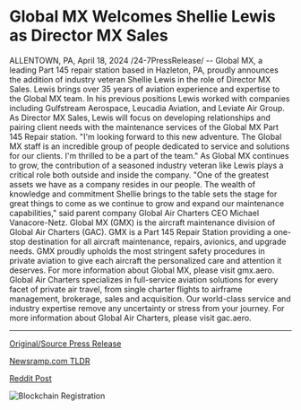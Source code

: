# Global MX Welcomes Shellie Lewis as Director MX Sales

ALLENTOWN, PA, April 18, 2024 /24-7PressRelease/ -- Global MX, a leading Part 145 repair station based in Hazleton, PA, proudly announces the addition of industry veteran Shellie Lewis in the role of Director MX Sales.  Lewis brings over 35 years of aviation experience and expertise to the Global MX team. In his previous positions Lewis worked with companies including Gulfstream Aerospace, Leucadia Aviation, and Leviate Air Group.  As Director MX Sales, Lewis will focus on developing relationships and pairing client needs with the maintenance services of the Global MX Part 145 Repair station.  "I'm looking forward to this new adventure. The Global MX staff is an incredible group of people dedicated to service and solutions for our clients. I'm thrilled to be a part of the team."  As Global MX continues to grow, the contribution of a seasoned industry veteran like Lewis plays a critical role both outside and inside the company.  "One of the greatest assets we have as a company resides in our people. The wealth of knowledge and commitment Shellie brings to the table sets the stage for great things to come as we continue to grow and expand our maintenance capabilities," said parent company Global Air Charters CEO Michael Vanacore-Netz.  Global MX (GMX) is the aircraft maintenance division of Global Air Charters (GAC).  GMX is a Part 145 Repair Station providing a one-stop destination for all aircraft maintenance, repairs, avionics, and upgrade needs. GMX proudly upholds the most stringent safety procedures in private aviation to give each aircraft the personalized care and attention it deserves. For more information about Global MX, please visit gmx.aero.  Global Air Charters specializes in full-service aviation solutions for every facet of private air travel, from single charter flights to airframe management, brokerage, sales and acquisition. Our world-class service and industry expertise remove any uncertainty or stress from your journey. For more information about Global Air Charters, please visit gac.aero. 

---

[Original/Source Press Release](https://www.24-7pressrelease.com/press-release/510145/global-mx-welcomes-shellie-lewis-as-director-mx-sales)
                    

[Newsramp.com TLDR](https://newsramp.com/curated-news/industry-veteran-shellie-lewis-joins-global-mx-as-director-mx-sales/009d8311bd746868b2349c3dbcc54989) 

 



[Reddit Post](https://www.reddit.com/r/Business_NewsRamp/comments/1c6x8y8/industry_veteran_shellie_lewis_joins_global_mx_as/) 



![Blockchain Registration](https://cdn.newsramp.app/24-7PressRelease/qrcode/244/18/cakePClQ.webp)